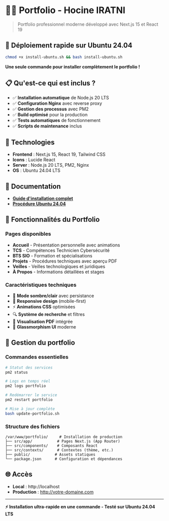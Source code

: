 # 👨‍💻 Portfolio - Hocine IRATNI

> Portfolio professionnel moderne développé avec Next.js 15 et React 19

## 🚀 Déploiement rapide sur Ubuntu 24.04

```bash
chmod +x install-ubuntu.sh && bash install-ubuntu.sh
```

**Une seule commande pour installer complètement le portfolio !**

## 📋 Qu'est-ce qui est inclus ?

- ✅ **Installation automatique** de Node.js 20 LTS
- ✅ **Configuration Nginx** avec reverse proxy
- ✅ **Gestion des processus** avec PM2
- ✅ **Build optimisé** pour la production
- ✅ **Tests automatiques** de fonctionnement
- ✅ **Scripts de maintenance** inclus

## 🔧 Technologies

- **Frontend** : Next.js 15, React 19, Tailwind CSS
- **Icons** : Lucide React
- **Server** : Node.js 20 LTS, PM2, Nginx
- **OS** : Ubuntu 24.04 LTS

## 📖 Documentation

- [**Guide d'installation complet**](INSTALLATION.md)
- [**Procédure Ubuntu 24.04**](INSTALLATION-UBUNTU-24.04.md)

## 🎯 Fonctionnalités du Portfolio

### Pages disponibles
- **Accueil** - Présentation personnelle avec animations
- **TCS** - Compétences Technicien Cybersécurité
- **BTS SIO** - Formation et spécialisations
- **Projets** - Procédures techniques avec aperçu PDF
- **Veilles** - Veilles technologiques et juridiques
- **À Propos** - Informations détaillées et stages

### Caractéristiques techniques
- 🌙 **Mode sombre/clair** avec persistance
- 📱 **Responsive design** (mobile-first)
- ⚡ **Animations CSS** optimisées
- 🔍 **Système de recherche** et filtres
- 📄 **Visualisation PDF** intégrée
- 🎨 **Glassmorphism UI** moderne

## 🔧 Gestion du portfolio

### Commandes essentielles
```bash
# Statut des services
pm2 status

# Logs en temps réel
pm2 logs portfolio

# Redémarrer le service
pm2 restart portfolio

# Mise à jour complète
bash update-portfolio.sh
```

### Structure des fichiers
```
/var/www/portfolio/     # Installation de production
├── src/app/           # Pages Next.js (App Router)
├── src/components/    # Composants React
├── src/contexts/      # Contextes (thème, etc.)
├── public/           # Assets statiques
└── package.json      # Configuration et dépendances
```

## 🌐 Accès

- **Local** : http://localhost
- **Production** : http://votre-domaine.com

---

**⚡ Installation ultra-rapide en une commande - Testé sur Ubuntu 24.04 LTS**